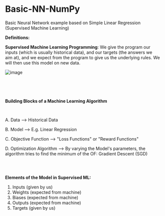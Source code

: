 # Basic-NN-NumPy

Basic Neural Network example based on Simple Linear Regression (Supervised Machine Learning)


**Definitions:**


**Supervised Machine Learning Programming**: 
We give the program our inputs (which is usually historical data), and our targets (the answers we aim at), and we expect from the program to give us the underlying rules. We will then use this model on new data.

![image](https://user-images.githubusercontent.com/80431527/142757454-6bcafa9c-2858-4241-a594-f7d6a34ce8d6.png)
<pre>



</pre>
**Building Blocks of a Machine Learning Algorithm**
<pre>

</pre>
A. Data --> Historical Data

B. Model --> E.g. Linear Regression

C. Objective Function --> "Loss Functions" or "Reward Functions"

D. Optimization Algorithm --> By varying the Model's parameters, the algorithm tries to find the minimum of the OF: Gradient Descent (SGD)
<pre>


</pre>
**Elements of the Model in Supervised ML:**
1. Inputs (given by us)
2. Weights (expected from machine)
3. Biases (expected from machine)
4. Outputs (expected from machine)
5. Targets (given by us)


